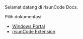 Selamat datang di risunCode Docs.

Pilih dokumentasi:

- [Windows Portal](sub-docs/winPortal.md)
- [risunCode Extension](sub-docs/risunCode_Extension.md)
